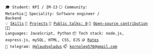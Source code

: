 <code>🎓 Student: KPI / IM-13</code>
<code>⚪ Community: Metarhia</code>
<code>👷 Speciality: Software engineer / Backend</code><br>
<code>💡 [Skills](SKILLS.md)</code>
<code>🧻 [Projects](PROJECTS.md)</code>
<code>📢 [Public talks: 0](TALKS.md)</code>
<code>👀 [Open-source contribution](CONTRIBUTION.md)</code><br>
<code>🧑‍💻 Languages: JavaScript, Python</code>
<code>📦 Tech stack: node.js, express.js, mySQL, HTML, CSS, EJS</code>
<code>🪙 [Rates](RATES.md)</code><br>
<code>💬 telegram: [@glaudsgladus](https://telegram.me/gladusgladus)</code>
<code>📫 [kornoleg576@gmail.com](mailto:kornoleg576@gmail.com)</code>
